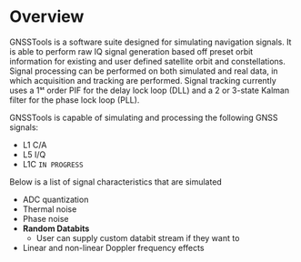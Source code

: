 # Overview

GNSSTools is a software suite designed for simulating navigation signals. It is able to perform raw IQ signal generation based off preset orbit information for existing and user defined satellite orbit and constellations. Signal processing can be performed on both simulated and real data, in which acquisition and tracking are performed. Signal tracking currently uses a 1ˢᵗ
order PIF for the delay lock loop (DLL) and a 2 or 3-state Kalman filter for the phase lock loop (PLL). 

GNSSTools is capable of simulating and processing the following GNSS signals:

- L1 C/A
- L5 I/Q
- L1C `IN PROGRESS`

Below is a list of signal characteristics that are simulated

- ADC quantization
- Thermal noise
- Phase noise
- **Random Databits**
    + User can supply custom databit stream if they want to
- Linear and non-linear Doppler frequency effects




